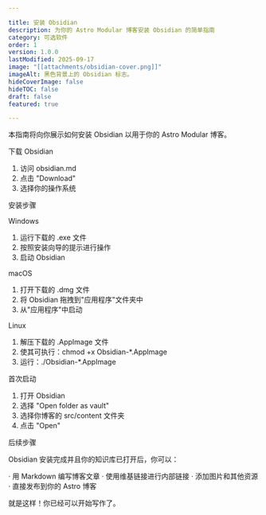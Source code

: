 ```yaml
---

title: 安装 Obsidian
description: 为你的 Astro Modular 博客安装 Obsidian 的简单指南
category: 可选软件
order: 1
version: 1.0.0
lastModified: 2025-09-17
image: "[[attachments/obsidian-cover.png]]"
imageAlt: 黑色背景上的 Obsidian 标志。
hideCoverImage: false
hideTOC: false
draft: false
featured: true

---
```


本指南将向你展示如何安装 Obsidian 以用于你的 Astro Modular 博客。

下载 Obsidian

1. 访问 obsidian.md
2. 点击 "Download"
3. 选择你的操作系统

安装步骤

Windows

1. 运行下载的 .exe 文件
2. 按照安装向导的提示进行操作
3. 启动 Obsidian

macOS

1. 打开下载的 .dmg 文件
2. 将 Obsidian 拖拽到"应用程序"文件夹中
3. 从"应用程序"中启动

Linux

1. 解压下载的 .AppImage 文件
2. 使其可执行：chmod +x Obsidian-*.AppImage
3. 运行：./Obsidian-*.AppImage

首次启动

1. 打开 Obsidian
2. 选择 "Open folder as vault"
3. 选择你博客的 src/content 文件夹
4. 点击 "Open"

后续步骤

Obsidian 安装完成并且你的知识库已打开后，你可以：

· 用 Markdown 编写博客文章
· 使用维基链接进行内部链接
· 添加图片和其他资源
· 直接发布到你的 Astro 博客

就是这样！你已经可以开始写作了。
